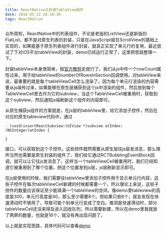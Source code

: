 ```yaml
---
title: ReactNative之封装TableView组件
date: 2018-05-22 20:18:36
tags: ReactNative
---
```

众所周知，ReactNative中的列表组件，不论是老版的ListView还是新版的FlatList，都不是对原生列表的封装，只是在JavaScript层在ScrollView的基础上实现的，如果能基于原生列表组件进行封装，就真正实现了单元行的复用，最近尝试了下对iOS平台tableView的封装，demo已经运行正常了，这里把思路整理一下。

封装tableView本身很简单，按[官方教程](https://reactnative.cn/docs/0.51/native-component-ios.html#content)走就行了。我们从js中传一个rowCount属性过来，用于给tableView的numberOfRowsInSection回调使用。对tableView来说，最重要的就是每个tableViewCell怎么渲染了。因为每个单元行渲染的内容需要从js端传过来，如果能够在原生层捕获到这个js中渲染的组件，然后放到每个TableViewCell里去作为它的subview，当这个TableViewCell被重用时，获取到这个subview，然后通知js端刷新这个组件的内容即可。

从原生捕获js组件的方案就是，在js层的tableView里，给它添加子控件，然后在对应的原生tableview代码中，通过

    - (void)insertReactSubview:(UIView *)subview atIndex:(NSInteger)atIndex {
  
    }
接口，可以获取到这个子控件。这些控件既然需要从原生层往js层发消息，那么理所当然也需要是原生封装的组件了，我们给它通过RCTBubblingEventBlock回调，就可以让它往js发消息了，这样当一个tableViewCell被重用时，我们已经知道它被重用到了哪个位置，把这个位置发到js层，js层刷新显示即可。

在js层使用的时候，我们需要往tableView里添加子控件用于显示单元行内容，这些子控件在每次tableViewCell新建的时候都需要一个，所以理论上来说，这些子控件的数量应该保证至少能填满一个tableView的空间，像demo里tableview的高度是300，单元行高度是40，那么至少需要8个。但如果只放8个，就会发现在快速滑动时不够用了，导致可能个别单元行变成了空白。推测是快速滑动时，部分tableViewCell还没来得及进入回收队列，所以需要新建，所以在demo里我就放了两屏的数量，也就是16个，就没有再出现问题了。

以上就是实现思路，具体代码可以查看[demo](https://github.com/yangguang1029/MyReactNative/tree/master/tableview)